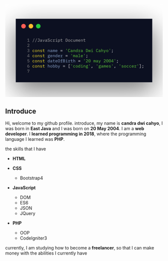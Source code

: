 ![My Profile Picture](https://github.com/candradwicahyo/candradwicahyo/blob/master/carbon.png)

## Introduce

Hi, welcome to my github profile.  introduce, my name is **candra dwi cahyo**, I was born in **East Java** and I was born on **20 May 2004**. I am a **web developer**.  I **learned programming in 2018**, where the programming language I learned was **PHP**.

 the skills that I have

 * **HTML**
 * **CSS**

   * Bootstrap4
 * **JavaScript**

   * DOM
   * ES6
   * JSON 
   * JQuery
 * **PHP**

   * OOP
   * CodeIgniter3

 currently, I am studying how to become a **freelancer**, so that I can make money with the abilities I currently have
